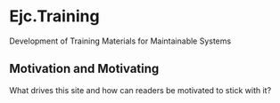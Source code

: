 # Ejc.Training
Development of Training Materials for Maintainable Systems
## Motivation and Motivating
What drives this site and how can readers be motivated to stick with it?
